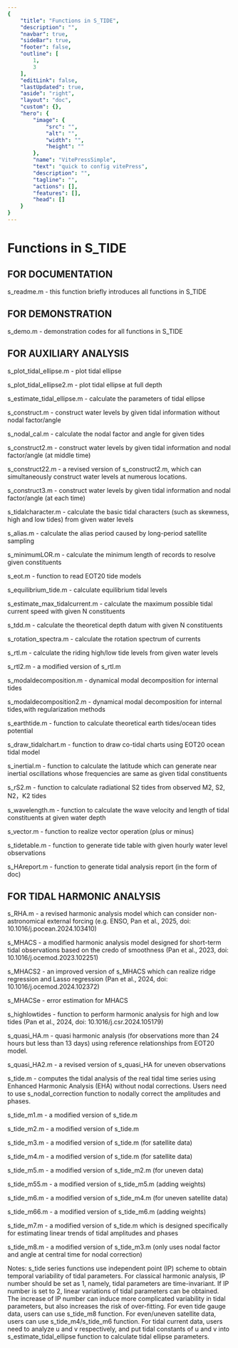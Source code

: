 ```yaml
---
{
    "title": "Functions in S_TIDE",
    "description": "",
    "navbar": true,
    "sideBar": true,
    "footer": false,
    "outline": [
        1,
        3
    ],
    "editLink": false,
    "lastUpdated": true,
    "aside": "right",
    "layout": "doc",
    "custom": {},
    "hero": {
        "image": {
            "src": "",
            "alt": "",
            "width": "",
            "height": ""
        },
        "name": "VitePressSimple",
        "text": "quick to config vitePress",
        "description": "",
        "tagline": "",
        "actions": [],
        "features": [],
        "head": []
    }
}
---
```


# Functions in S\_TIDE

## FOR DOCUMENTATION

s\_readme.m - this function briefly introduces all functions in S\_TIDE

## FOR DEMONSTRATION

s\_demo.m - demonstration codes for all functions in S\_TIDE

## FOR AUXILIARY ANALYSIS

s\_plot\_tidal\_ellipse.m - plot tidal ellipse

s\_plot\_tidal\_ellipse2.m - plot tidal ellipse at full depth

s\_estimate\_tidal\_ellipse.m - calculate the parameters of tidal ellipse

s\_construct.m - construct water levels by given tidal information without nodal factor/angle

s\_nodal\_cal.m - calculate the nodal factor and angle for given tides

s\_construct2.m - construct water levels by given tidal information and nodal factor/angle (at middle time)

s\_construct22.m - a revised version of s\_construct2.m, which can simultaneously construct water levels at numerous locations.

s\_construct3.m - construct water levels by given tidal information and nodal factor/angle (at each time)

s\_tidalcharacter.m - calculate the basic tidal characters (such as skewness, high and low tides) from given water levels

s\_alias.m - calculate the alias period caused by long-period satellite sampling

s\_minimumLOR.m - calculate the minimum length of records to resolve given constituents

s\_eot.m - function to read EOT20 tide models

s\_equilibrium\_tide.m - calculate equilibrium tidal levels

s\_estimate\_max\_tidalcurrent.m - calculate the maximum possible tidal current speed with given N constituents

s\_tdd.m - calculate the theoretical depth datum with given N constituents

s\_rotation\_spectra.m - calculate the rotation spectrum of currents

s\_rtl.m - calculate the riding high/low tide levels from given water levels

s\_rtl2.m - a modified version of s\_rtl.m

s\_modaldecomposition.m - dynamical modal decomposition for internal tides

s\_modaldecomposition2.m - dynamical modal decomposition for internal tides,with regularization methods

s\_earthtide.m - function to calculate theoretical earth tides/ocean tides potential

s\_draw\_tidalchart.m - function to draw co-tidal charts using EOT20 ocean tidal model

s\_inertial.m - function to calculate the latitude which can generate near inertial oscillations whose frequencies are same as given tidal constituents

s\_rS2.m - function to calculate radiational S2 tides from observed M2, S2, N2，K2 tides

s\_wavelength.m - function to calculate the wave velocity and length of tidal constituents at given water depth

s\_vector.m - function to realize vector operation (plus or minus)

s\_tidetable.m - function to generate tide table with given hourly water level observations

s\_HAreport.m - function to generate tidal analysis report (in the form of doc)

## FOR TIDAL HARMONIC ANALYSIS

s\_RHA.m - a revised harmonic analysis model which can consider non-astronomical external forcing (e.g. ENSO, Pan et al., 2025, doi: 10.1016/j.pocean.2024.103410)

s\_MHACS - a modified harmonic analysis model designed for short-term tidal observations based on the credo of smoothness (Pan et al., 2023, doi: 10.1016/j.ocemod.2023.102251)

s\_MHACS2 - an improved version of s\_MHACS which can realize ridge regression and Lasso regression (Pan et al., 2024, doi: 10.1016/j.ocemod.2024.102372)

s\_MHACSe - error estimation for MHACS

s\_highlowtides - function to perform harmonic analysis for high and low tides (Pan et al., 2024, doi: 10.1016/j.csr.2024.105179)

s\_quasi\_HA.m - quasi harmonic analysis (for observations more than 24 hours but less than 13 days) using reference relationships from EOT20 model.

s\_quasi\_HA2.m - a revised version of s\_quasi\_HA for uneven observations

s\_tide.m - computes the tidal analysis of the real tidal time series using Enhanced Harmonic Analysis (EHA) without nodal corrections. Users need to use s\_nodal\_correction function to nodally correct the amplitudes and phases.

s\_tide\_m1.m - a modified version of s\_tide.m

s\_tide\_m2.m - a modified version of s\_tide.m

s\_tide\_m3.m - a modified version of s\_tide.m (for satellite data)

s\_tide\_m4.m - a modified version of s\_tide.m (for satellite data)

s\_tide\_m5.m - a modified version of s\_tide\_m2.m (for uneven data)

s\_tide\_m55.m - a modified version of s\_tide\_m5.m (adding weights)

s\_tide\_m6.m - a modified version of s\_tide\_m4.m (for uneven satellite data)

s\_tide\_m66.m - a modified version of s\_tide\_m6.m (adding weights)

s\_tide\_m7.m - a modified version of s\_tide.m which is designed specifically for estimating linear trends of tidal amplitudes and phases

s\_tide\_m8.m - a modified version of s\_tide\_m3.m (only uses nodal factor and angle at central time for nodal correction)

Notes: s\_tide series functions use independent point (IP) scheme to obtain temporal variability of tidal parameters. For classical harmonic analysis, IP number should be set as 1, namely, tidal parameters are time-invariant. If IP number is set to 2, linear variations of tidal parameters can be obtained. The increase of IP number can induce more complicated variability in tidal parameters, but also increases the risk of over-fitting. For even tide gauge data, users can use s\_tide\_m8 function. For even/uneven satellite data, users can use s\_tide\_m4/s\_tide\_m6 function. For tidal current data, users need to analyze u and v respectively, and put tidal constants of u and v into s\_estimate\_tidal\_ellipse function to calculate tidal ellipse parameters.
